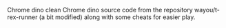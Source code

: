 Chrome dino clean
Chrome dino source code from the repository wayou/t-rex-runner (a bit modified) along with some cheats for easier play. 
